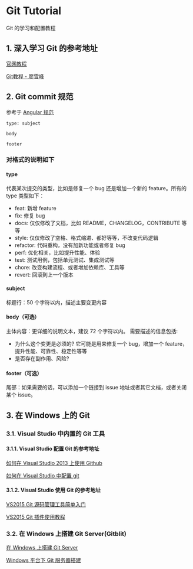 # Git Tutorial
Git 的学习和配置教程

## 1. 深入学习 Git 的参考地址
[官网教程](https://git-scm.com/doc)

[Git教程 - 廖雪峰](https://www.liaoxuefeng.com/wiki/0013739516305929606dd18361248578c67b8067c8c017b000)

## 2. Git commit 规范

参考于 [Angular 规范](https://github.com/angular/angular.js/blob/master/DEVELOPERS.md#-git-commit-guidelines)

```
type: subject

body

footer
```

### 对格式的说明如下
#### type
代表某次提交的类型，比如是修复一个 bug 还是增加一个新的 feature。所有的 type 类型如下：
- feat: 新增 feature
- fix: 修复 bug
- docs: 仅仅修改了文档，比如 README，CHANGELOG，CONTRIBUTE 等等
- style: 仅仅修改了空格、格式缩进、都好等等，不改变代码逻辑
- refactor: 代码重构，没有加新功能或者修复 bug
- perf: 优化相关，比如提升性能、体验
- test: 测试用例，包括单元测试、集成测试等
- chore: 改变构建流程、或者增加依赖库、工具等
- revert: 回滚到上一个版本

#### subject
标题行：50 个字符以内，描述主要变更内容

#### body（可选）
主体内容：更详细的说明文本，建议 72 个字符以内。 需要描述的信息包括:

- 为什么这个变更是必须的? 它可能是用来修复一个 bug，增加一个 feature，提升性能、可靠性、稳定性等等
- 是否存在副作用、风险? 

#### footer（可选）
尾部：如果需要的话，可以添加一个链接到 issue 地址或者其它文档，或者关闭某个 issue。

## 3. 在 Windows 上的 Git

### 3.1. Visual Studio 中内置的 Git 工具 

#### 3.1.1. Visual Studio 配置 Git 的参考地址
[如何在 Visual Studio 2013 上使用 Github](http://www.oschina.net/translate/setting-up-github-to-work-with-visual-studio-2013-step-by-step)

[如何在 Visual Studio 中配置 git](http://jingyan.baidu.com/article/3a2f7c2e05273926afd6118d.html)

#### 3.1.2. Visual Studio 使用 Git 的参考地址
[VS2015 Git 源码管理工具简单入门](http://www.cnblogs.com/newP/p/5732431.html)

[VS2015 Git 插件使用教程](http://blog.csdn.net/huutu/article/details/51099143)

### 3.2. 在 Windows 上搭建 Git Server(Gitblit)
[在 Windows 上搭建 Git Server](http://www.cnblogs.com/sumuncle/p/6362697.html)

[Windows 平台下 Git 服务器搭建](http://blog.csdn.net/a117653909/article/details/51182188)
